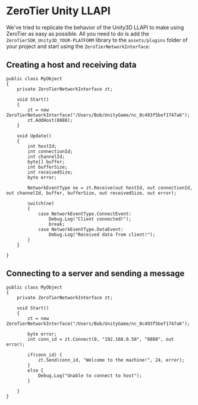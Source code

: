 ZeroTier Unity LLAPI
====

We've tried to replicate the behavior of the Unity3D LLAPI to make using ZeroTier as easy as possible. All you need to do is add the `ZeroTierSDK_Unity3D_YOUR-PLATFORM` library to the `assets/plugins` folder of your project and start using the `ZeroTierNetworkInterface`:

## Creating a host and receiving data

```
public class MyObject
{
	private ZeroTierNetworkInterface zt;

	void Start()
	{
		zt = new ZeroTierNetworkInterface("/Users/Bob/UnityGame/nc_8c493f5bef1747a6");
		zt.AddHost(8888);
	}

	void Update()
	{
		int hostId;
		int connectionId;
		int channelId;
		byte[] buffer;
		int bufferSize;
		int receivedSize;
		byte error;
		
		NetworkEventType ne = zt.Receive(out hostId, out connectionId, out channelId, buffer, bufferSize, out receivedSize, out error);

		switch(ne)
		{
			case NetworkEventType.ConnectEvent:
				Debug.Log("Client connected!");
				break;
			case NetworkEventType.DataEvent:
				Debug.Log("Received data from client!");
		}
	}
	
}
```

## Connecting to a server and sending a message

```
public class MyObject
{
	private ZeroTierNetworkInterface zt;

	void Start()
	{
		zt = new ZeroTierNetworkInterface("/Users/Bob/UnityGame/nc_8c493f5bef1747a6");

		byte error;
		int conn_id = zt.Connect(0, "192.168.0.50", "8080", out error);

		if(conn_id) {
			zt.Send(conn_id, "Welcome to the machine!", 24, error);
		}
		else {
			Debug.Log("Unable to connect to host");
		}

	}
}
```